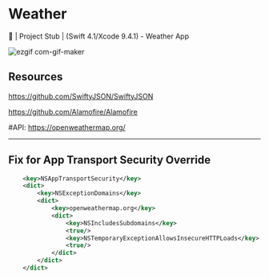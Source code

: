 # Weather
📱 | Project Stub | (Swift 4.1/Xcode 9.4.1) - Weather App

![ezgif com-gif-maker](https://user-images.githubusercontent.com/33103001/43579654-82184b8e-965b-11e8-9bcf-b7752052a6cd.gif)


## Resources
https://github.com/SwiftyJSON/SwiftyJSON

https://github.com/Alamofire/Alamofire





#API: https://openweathermap.org/

-----------


## Fix for App Transport Security Override

```XML
	<key>NSAppTransportSecurity</key>
	<dict>
		<key>NSExceptionDomains</key>
		<dict>
			<key>openweathermap.org</key>
			<dict>
				<key>NSIncludesSubdomains</key>
				<true/>
				<key>NSTemporaryExceptionAllowsInsecureHTTPLoads</key>
				<true/>
			</dict>
		</dict>
	</dict>
```



